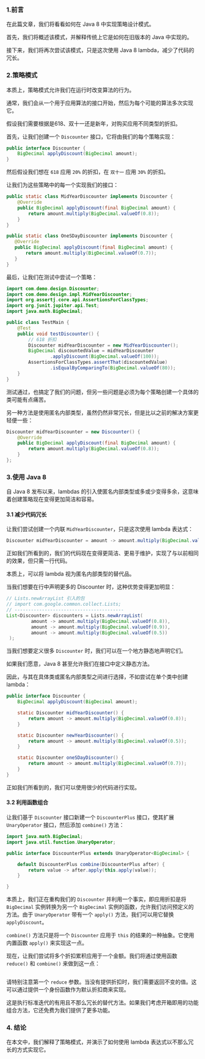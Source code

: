 ### 1.前言

在此篇文章，我们将看看如何在 Java 8 中实现策略设计模式。    

首先，我们将概述该模式，并解释传统上它是如何在旧版本的 Java 中实现的。  

接下来，我们将再次尝试该模式，只是这次使用 Java 8 lambda，减少了代码的冗长。  

### 2.策略模式

本质上，策略模式允许我们在运行时改变算法的行为。  

通常，我们会从一个用于应用算法的接口开始，然后为每个可能的算法多次实现它。  

假设我们需要根据是618、双十一还是新年，对购买应用不同类型的折扣。  

首先，让我们创建一个 `Discounter` 接口，它将由我们的每个策略实现：

```java
public interface Discounter {
    BigDecimal applyDiscount(BigDecimal amount);
}
```

然后假设我们想在 `618` 应用 `20%` 的折扣，在 `双十一` 应用 `30%` 的折扣。  

让我们为这些策略中的每一个实现我们的接口：  

```java
public static class MidYearDiscounter implements Discounter {
    @Override
    public BigDecimal applyDiscount(final BigDecimal amount) {
        return amount.multiply(BigDecimal.valueOf(0.8));
    }
}

public static class OneSDayDiscounter implements Discounter {
   @Override
   public BigDecimal applyDiscount(final BigDecimal amount) {
       return amount.multiply(BigDecimal.valueOf(0.7));
   }
}
```

最后，让我们在测试中尝试一个策略：  

```java
import com.demo.design.Discounter;
import com.demo.design.impl.MidYearDiscounter;
import org.assertj.core.api.AssertionsForClassTypes;
import org.junit.jupiter.api.Test;
import java.math.BigDecimal;

public class TestMain {
    @Test
    public void testDiscounter() {
        // 618 折扣
        Discounter midYearDiscounter = new MidYearDiscounter();
        BigDecimal discountedValue = midYearDiscounter
                .applyDiscount(BigDecimal.valueOf(100));
        AssertionsForClassTypes.assertThat(discountedValue)
                .isEqualByComparingTo(BigDecimal.valueOf(80));
    }
}
```

测试通过，也搞定了我们的问题，但另一些问题是必须为每个策略创建一个具体的类可能有点痛苦。  

另一种方法是使用匿名内部类型，虽然仍然非常冗长，但是比以之前的解决方案更轻便一些：  

```java
Discounter midYearDiscounter = new Discounter() {
    @Override
    public BigDecimal applyDiscount(final BigDecimal amount) {
        return amount.multiply(BigDecimal.valueOf(0.8));
    }
};
```

### 3.使用 Java 8

自 Java 8 发布以来，lambdas 的引入使匿名内部类型或多或少变得多余，这意味着创建策略现在变得更加简洁和容易。  

#### 3.1 减少代码冗长

让我们尝试创建一个内联 `MidYearDiscounter`，只是这次使用 lambda 表达式：  

```java
Discounter midYearDiscounter = amount -> amount.multiply(BigDecimal.valueOf(0.8));
```

正如我们所看到的，我们的代码现在变得更简洁、更易于维护，实现了与以前相同的效果，但只需一行代码。  

本质上，可以将 lambda 视为匿名内部类型的替代品。  

当我们想要在行中声明更多的 Discounter 时，这种优势变得更加明显：  

```java
// Lists.newArrayList 引入的包 
// import com.google.common.collect.Lists;
// ----------------------------------------
List<Discounter> discounters = Lists.newArrayList(
         amount -> amount.multiply(BigDecimal.valueOf(0.8)),
         amount -> amount.multiply(BigDecimal.valueOf(0.9)),
         amount -> amount.multiply(BigDecimal.valueOf(0.5))
 );
```

当我们想要定义很多 `Discounter` 时，我们可以在一个地方静态地声明它们。  

如果我们愿意，Java 8 甚至允许我们在接口中定义静态方法。  

因此，与其在具体类或匿名内部类型之间进行选择，不如尝试在单个类中创建 lambda：  

```java
public interface Discounter {
    BigDecimal applyDiscount(BigDecimal amount);

    static Discounter midYearDiscounter() {
        return amount -> amount.multiply(BigDecimal.valueOf(0.8));
    }

    static Discounter newYearDiscounter() {
        return amount -> amount.multiply(BigDecimal.valueOf(0.5));
    }

    static Discounter oneSDayDiscounter() {
        return amount -> amount.multiply(BigDecimal.valueOf(0.7));
    }
}
```

正如我们所看到的，我们可以使用很少的代码进行实现。  

#### 3.2 利用函数组合

让我们基于 `Discounter` 接口新建一个 `DiscounterPlus` 接口，使其扩展 `UnaryOperator` 接口，然后添加 `combine()` 方法：  

```java
import java.math.BigDecimal;
import java.util.function.UnaryOperator;

public interface DiscounterPlus extends UnaryOperator<BigDecimal> {

    default DiscounterPlus combine(DiscounterPlus after) {
        return value -> after.apply(this.apply(value));
    }

}
```

本质上，我们正在重构我们的 `Discounter` 并利用一个事实，即应用折扣是将 `BigDecimal` 实例转换为另一个 `BigDecimal` 实例的函数，允许我们访问预定义的方法。由于 `UnaryOperator` 带有一个 `apply()` 方法，我们可以用它替换 `applyDiscount`。

`combine()` 方法只是将一个 `Discounter` 应用于 `this` 的结果的一种抽象。它使用内置函数 `apply()` 来实现这一点。  

现在，让我们尝试将多个折扣累积应用于一个金额。我们将通过使用函数 `reduce()` 和 `combine()` 来做到这一点：  

````java
````

请特别注意第一个 `reduce` 参数。当没有提供折扣时，我们需要返回不变的值。这可以通过提供一个身份函数作为默认折扣商来实现。  

这是执行标准迭代的有用且不那么冗长的替代方法。如果我们考虑开箱即用的功能组合方法，它还免费为我们提供了更多功能。

### 4. 结论

在本文中，我们解释了策略模式，并演示了如何使用 lambda 表达式以不那么冗长的方式实现它。  
